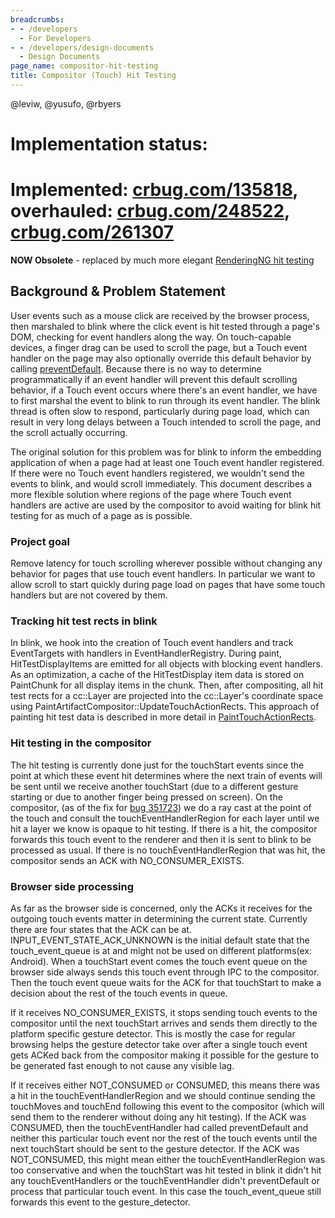 ```yaml
---
breadcrumbs:
- - /developers
  - For Developers
- - /developers/design-documents
  - Design Documents
page_name: compositor-hit-testing
title: Compositor (Touch) Hit Testing
---
```


@leviw, @yusufo, @rbyers

# Implementation status:

# Implemented: [crbug.com/135818](http://crbug.com/135818), overhauled: [crbug.com/](http://crbug.com/248522)[248522](http://crbug.com/248522), [crbug.com/261307](http://crbug.com/261307)

**NOW Obsolete** - replaced by much more elegant [RenderingNG hit
testing](https://docs.google.com/document/d/1WZKlOSUK4XI0Le0fgCsyUTVw0dTwutZXGWwzlHXewiU/edit#heading=h.pzukwhsoocqx)

## Background & Problem Statement

User events such as a mouse click are received by the browser process, then
marshaled to blink where the click event is hit tested through a page's DOM,
checking for event handlers along the way. On touch-capable devices, a finger
drag can be used to scroll the page, but a Touch event handler on the page may
also optionally override this default behavior by calling
[preventDefault](https://developer.mozilla.org/en-US/docs/DOM/event.preventDefault).
Because there is no way to determine programmatically if an event handler will
prevent this default scrolling behavior, if a Touch event occurs where there's
an event handler, we have to first marshal the event to blink to run through its
event handler. The blink thread is often slow to respond, particularly during
page load, which can result in very long delays between a Touch intended to
scroll the page, and the scroll actually occurring.

The original solution for this problem was for blink to inform the embedding
application of when a page had at least one Touch event handler registered. If
there were no Touch event handlers registered, we wouldn't send the events to
blink, and would scroll immediately. This document describes a more flexible
solution where regions of the page where Touch event handlers are active are
used by the compositor to avoid waiting for blink hit testing for as much of a
page as is possible.

### Project goal

Remove latency for touch scrolling wherever possible without changing any
behavior for pages that use touch event handlers. In particular we want to allow
scroll to start quickly during page load on pages that have some touch handlers
but are not covered by them.

### Tracking hit test rects in blink

In blink, we hook into the creation of Touch event handlers and track
EventTargets with handlers in EventHandlerRegistry. During paint,
HitTestDisplayItems are emitted for all objects with blocking event handlers. As
an optimization, a cache of the HitTestDisplay item data is stored on PaintChunk
for all display items in the chunk. Then, after compositing, all hit test rects
for a cc::Layer are projected into the cc::Layer's coordinate space using
PaintArtifactCompositor::UpdateTouchActionRects. This approach of painting hit
test data is described in more detail in
[PaintTouchActionRects](https://docs.google.com/document/d/1ksiqEPkDeDuI_l5HvWlq1MfzFyDxSnsNB8YXIaXa3sE/view#).

### Hit testing in the compositor

The hit testing is currently done just for the touchStart events since the point
at which these event hit determines where the next train of events will be sent
until we receive another touchStart (due to a different gesture starting or due
to another finger being pressed on screen). On the compositor, (as of the fix
for [bug
](goog_353685820)[351723](https://code.google.com/p/chromium/issues/detail?id=351723))
we do a ray cast at the point of the touch and consult the
touchEventHandlerRegion for each layer until we hit a layer we know is opaque to
hit testing. If there is a hit, the compositor forwards this touch event to the
renderer and then it is sent to blink to be processed as usual. If there is no
touchEventHandlerRegion that was hit, the compositor sends an ACK with
NO_CONSUMER_EXISTS.

### Browser side processing

As far as the browser side is concerned, only the ACKs it receives for the
outgoing touch events matter in determining the current state. Currently there
are four states that the ACK can be at. INPUT_EVENT_STATE_ACK_UNKNOWN is the
initial default state that the touch_event_queue is at and might not be used on
different platforms(ex: Android). When a touchStart event comes the touch event
queue on the browser side always sends this touch event through IPC to the
compositor. Then the touch event queue waits for the ACK for that touchStart to
make a decision about the rest of the touch events in queue.

If it receives NO_CONSUMER_EXISTS, it stops sending touch events to the
compositor until the next touchStart arrives and sends them directly to the
platform specific gesture detector. This is mostly the case for regular browsing
helps the gesture detector take over after a single touch event gets ACKed back
from the compositor making it possible for the gesture to be generated fast
enough to not cause any visible lag.

If it receives either NOT_CONSUMED or CONSUMED, this means there was a hit in
the touchEventHandlerRegion and we should continue sending the touchMoves and
touchEnd following this event to the compositor (which will send them to the
renderer without doing any hit testing). If the ACK was CONSUMED, then the
touchEventHandler had called preventDefault and neither this particular touch
event nor the rest of the touch events until the next touchStart should be sent
to the gesture detector. If the ACK was NOT_CONSUMED, this might mean either the
touchEventHandlerRegion was too conservative and when the touchStart was hit
tested in blink it didn't hit any touchEventHandlers or the touchEventHandler
didn't preventDefault or process that particular touch event. In this case the
touch_event_queue still forwards this event to the gesture_detector.